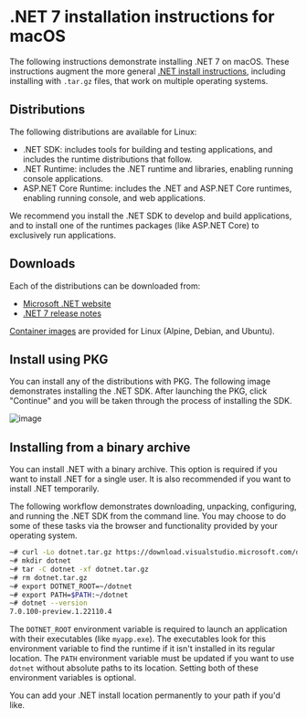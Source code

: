 # .NET 7 installation instructions for macOS

The following instructions demonstrate installing .NET 7 on macOS. These instructions augment the more general [.NET install instructions](install.md), including installing with `.tar.gz` files, that work on multiple operating systems.

## Distributions

The following distributions are available for Linux:

- .NET SDK: includes tools for building and testing applications, and includes the runtime distributions that follow.
- .NET Runtime: includes the .NET runtime and libraries, enabling running console applications.
- ASP.NET Core Runtime: includes the .NET and ASP.NET Core runtimes, enabling running console, and web applications.

We recommend you install the .NET SDK to develop and build applications, and to install one of the runtimes packages (like ASP.NET Core) to exclusively run applications.

## Downloads

Each of the distributions can be downloaded from:

- [Microsoft .NET website](https://dotnet.microsoft.com/download/dotnet/6.0)
- [.NET 7 release notes](README.md)

[Container images](https://hub.docker.com/r/microsoft/dotnet/) are provided for Linux (Alpine, Debian, and Ubuntu).

## Install using PKG

You can install any of the distributions with PKG. The following image demonstrates installing the .NET SDK. After launching the PKG, click "Continue" and you will be taken through the process of installing the SDK.

![image](https://user-images.githubusercontent.com/2608468/112776700-355d5280-8ff5-11eb-979c-8cab273f5f97.png)

## Installing from a binary archive

You can install .NET with a binary archive. This option is required if you want to install .NET for a single user. It is also recommended if you want to install .NET temporarily.

The following workflow demonstrates downloading, unpacking, configuring, and running the .NET SDK from the command line. You may choose to do some of these tasks via the browser and functionality provided by your operating system.

```bash
~# curl -Lo dotnet.tar.gz https://download.visualstudio.microsoft.com/download/pr/39330fd9-ffa9-45f1-bb8f-1788f9477c26/06e55d3f9012f4c30b490b1f0d2cf41d/dotnet-sdk-7.0.100-preview.1.22110.4-osx-x64.tar.gz
~# mkdir dotnet
~# tar -C dotnet -xf dotnet.tar.gz
~# rm dotnet.tar.gz
~# export DOTNET_ROOT=~/dotnet
~# export PATH=$PATH:~/dotnet
~# dotnet --version
7.0.100-preview.1.22110.4
```

The `DOTNET_ROOT` environment variable is required to launch an application with their executables (like `myapp.exe`). The executables look for this environment variable to find the runtime if it isn't installed in its regular location. The `PATH` environment variable must be updated if you want to use `dotnet` without absolute paths to its location. Setting both of these environment variables is optional.

You can add your .NET install location permanently to your path if you'd like.
